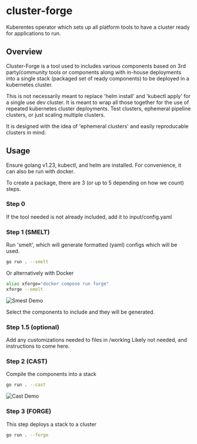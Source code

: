 # cluster-forge
Kuberentes operator which sets up all platform tools to have a cluster ready for applications to run.

## Overview
Cluster-Forge is a tool used to includes various components based on 3rd party/community tools or components along with in-house deployments into a single stack (packaged set of ready components) to be deployed in a kubernetes cluster.

This is not necessarily meant to replace 'helm install' and 'kubectl apply' for a single use dev cluster. It is meant to wrap all those together for the use of repeated kubernetes cluster deployments. Test clusters, ephemeral pipeline clusters, or just scaling multiple clusters.

It is designed with the idea of 'ephemeral clusters' and easily reproducable clusters in mind.

## Usage
Ensure golang v1.23, kubectl, and helm are installed. For convenience, it can also be run with docker. 

To create a package, there are 3 (or up to 5 depending on how we count) steps.

### Step 0
If the tool needed is not already included, add it to input/config.yaml

### Step 1 (SMELT)
Run 'smelt', which will generate formatted (yaml) configs which will be used.
```sh
go run . --smelt
```

Or alternatively with Docker

```sh
alias xforge="docker compose run forge"
xforge --smelt
```




![Smest Demo](docs/demoSmelt.gif)


Select the components to include and they will be generated.

### Step 1.5 (optional)
Add any customizations needed to files in /working
Likely not needed, and instructions to come here.

### Step 2 (CAST)
Compile the components into a stack

```sh
go run . --cast
```


![Cast Demo](docs/demoCast.gif)

### Step 3 (FORGE)
This step deploys a stack to a cluster
```sh
go run . --forge
```
